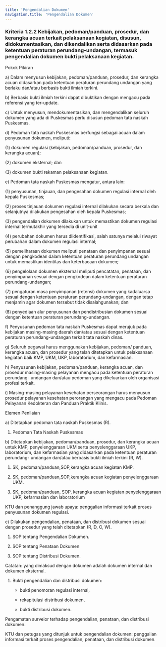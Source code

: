 ```yaml
---
title: 'Pengendalian Dokumen'
navigation.title: 'Pengendalian Dokumen'
---
```


### Kriteria 1.2.2 Kebijakan, pedoman/panduan, prosedur, dan kerangka acuan terkait pelaksanaan kegiatan, disusun, didokumentasikan, dan dikendalikan serta didasarkan pada ketentuan peraturan perundang-undangan, termasuk pengendalian dokumen bukti pelaksanaan kegiatan. 

Pokok Pikiran 

a) Dalam menyusun kebijakan, pedoman/panduan, prosedur, dan kerangka acuan didasarkan pada ketentuan peraturan perundang undangan yang berlaku dan/atau berbasis bukti ilmiah terkini. 

b) Berbasis bukti ilmiah terkini dapat dibuktikan dengan mengacu pada referensi yang ter-update. 

c) Untuk menyusun, mendokumentasikan, dan mengendalikan seluruh dokumen yang ada di Puskesmas perlu disusun pedoman tata naskah Puskesmas. 

d) Pedoman tata naskah Puskesmas berfungsi sebagai acuan dalam penyusunan dokumen, meliputi: 

(1) dokumen regulasi (kebijakan, pedoman/panduan, prosedur, dan kerangka acuan); 

(2) dokumen eksternal; dan 

(3) dokumen bukti rekaman pelaksanaan kegiatan. 

e) Pedoman tata naskah Puskesmas mengatur, antara lain: 

(1) penyusunan, tinjauan, dan pengesahan dokumen regulasi internal oleh kepala Puskesmas; 

(2) proses tinjauan dokumen regulasi internal dilakukan secara berkala dan selanjutnya dilakukan pengesahan oleh kepala Puskesmas; 


(3) pengendalian dokumen dilakukan untuk memastikan dokumen regulasi internal termutakhir yang tersedia di unit-unit  

(4) perubahan dokumen harus diidentifikasi, salah satunya melalui riwayat perubahan dalam dokumen regulasi internal; 

(5) pemeliharaan dokumen meliputi penataan dan penyimpanan sesuai dengan pengkodean dalam ketentuan peraturan perundang undangan untuk memastikan identitas dan keterbacaan dokumen; 

(6) pengelolaan dokumen eksternal meliputi pencatatan, penataan, dan penyimpanan sesuai dengan pengkodean dalam ketentuan peraturan perundang-undangan; 

(7) pengaturan masa penyimpanan (retensi) dokumen yang kadaluarsa sesuai dengan ketentuan peraturan perundang-undangan, dengan tetap menjamin agar dokumen tersebut tidak disalahgunakan; dan 

(8) penyediaan alur penyusunan dan pendistribusian dokumen sesuai dengan ketentuan peraturan perundang-undangan. 

f) Penyusunan pedoman tata naskah Puskesmas dapat merujuk pada kebijakan masing-masing daerah dan/atau sesuai dengan ketentuan peraturan perundang-undangan terkait tata naskah dinas. 

g) Seluruh pegawai harus menggunakan kebijakan, pedoman/ panduan, kerangka acuan, dan prosedur yang telah ditetapkan untuk  pelaksanaan  kegiatan baik KMP, UKM, UKP, laboratorium, dan kefarmasian. 

h) Penyusunan kebijakan, pedoman/panduan, kerangka acuan, dan prosedur masing-masing pelayanan mengacu pada ketentuan peraturan perundang- undangan dan/atau pedoman yang dikeluarkan oleh organisasi profesi terkait. 

i) Masing-masing pelayanan kesehatan perseorangan harus menyusun prosedur pelayanan kesehatan perorangan yang mengacu pada Pedoman Pelayanan Kedokteran dan Panduan Praktik Klinis. 
 	 
Elemen Penilaian 

 a) Ditetapkan pedoman tata naskah Puskesmas (R).  

1. Pedoman Tata Naskah Puskesmas 
 
 b) Ditetapkan kebijakan, pedoman/panduan, prosedur, dan kerangka acuan untuk KMP, penyelenggaraan UKM serta penyelenggaraan UKP, laboratorium, dan kefarmasian yang didasarkan pada ketentuan peraturan perundang- undangan dan/atau berbasis bukti ilmiah terkini (R, W).  

1. SK, pedoman/panduan,SOP,kerangka acuan kegiatan KMP. 

2. SK, pedoman/panduan,SOP,kerangka acuan kegiatan penyelenggaraan UKM. 

3. SK, pedoman/panduan, SOP, kerangka acuan kegiatan penyelenggaraan UKP, kefarmasian dan laboratorium 
 
KTU dan penanggung jawab upaya:  penggalian informasi terkait proses penyusunan dokumen regulasi. 

 c) Dilakukan pengendalian, penataan, dan distribusi dokumen sesuai dengan prosedur yang telah ditetapkan (R, D, O, W). 

1. SOP tentang Pengendalian Dokumen. 

2. SOP tentang Penataan Dokumen 

3. SOP tentang Distribusi Dokumen. 

Catatan: 
yang dimaksud dengan dokumen adalah dokumen internal dan dokumen eksternal. 

1. Bukti pengendalian dan distribusi dokumen: 

   - bukti penomoran regulasi internal, 

   - rekapitulasi distribusi dokumen, 

   - bukti distribusi dokumen. 

Pengamatan surveior terhadap pengendalian, penataan, dan distribusi dokumen. 

KTU dan petugas yang ditunjuk untuk pengendalian dokumen:  penggalian informasi terkait proses pengendalian, penataan, dan distribusi dokumen. 
